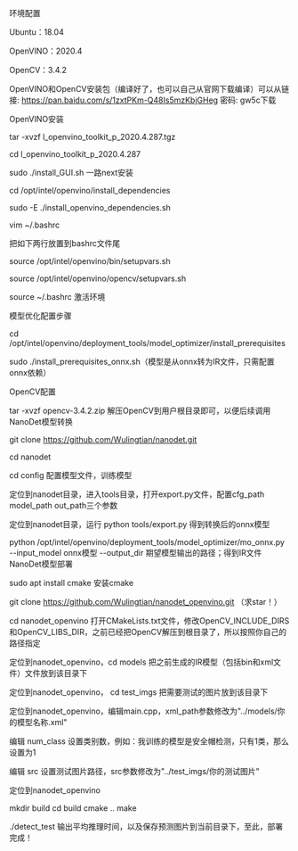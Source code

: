 环境配置

Ubuntu：18.04

OpenVINO：2020.4

OpenCV：3.4.2

OpenVINO和OpenCV安装包（编译好了，也可以自己从官网下载编译）可以从链接: https://pan.baidu.com/s/1zxtPKm-Q48Is5mzKbjGHeg 密码: gw5c下载

OpenVINO安装

tar -xvzf l_openvino_toolkit_p_2020.4.287.tgz

cd l_openvino_toolkit_p_2020.4.287

sudo ./install_GUI.sh 一路next安装

cd /opt/intel/openvino/install_dependencies

sudo -E ./install_openvino_dependencies.sh

vim ~/.bashrc

把如下两行放置到bashrc文件尾

source /opt/intel/openvino/bin/setupvars.sh

source /opt/intel/openvino/opencv/setupvars.sh

source ~/.bashrc 激活环境

模型优化配置步骤

cd /opt/intel/openvino/deployment_tools/model_optimizer/install_prerequisites

sudo ./install_prerequisites_onnx.sh（模型是从onnx转为IR文件，只需配置onnx依赖）

OpenCV配置

tar -xvzf opencv-3.4.2.zip 解压OpenCV到用户根目录即可，以便后续调用
NanoDet模型转换

git clone https://github.com/Wulingtian/nanodet.git

cd nanodet

cd config 配置模型文件，训练模型

定位到nanodet目录，进入tools目录，打开export.py文件，配置cfg_path model_path out_path三个参数

定位到nanodet目录，运行 python tools/export.py 得到转换后的onnx模型

python /opt/intel/openvino/deployment_tools/model_optimizer/mo_onnx.py --input_model onnx模型 --output_dir 期望模型输出的路径；得到IR文件
NanoDet模型部署

sudo apt install cmake 安装cmake

git clone https://github.com/Wulingtian/nanodet_openvino.git （求star！）

cd nanodet_openvino 打开CMakeLists.txt文件，修改OpenCV_INCLUDE_DIRS和OpenCV_LIBS_DIR，之前已经把OpenCV解压到根目录了，所以按照你自己的路径指定

定位到nanodet_openvino，cd models 把之前生成的IR模型（包括bin和xml文件）文件放到该目录下

定位到nanodet_openvino， cd test_imgs 把需要测试的图片放到该目录下

定位到nanodet_openvino，编辑main.cpp，xml_path参数修改为"../models/你的模型名称.xml"

编辑 num_class 设置类别数，例如：我训练的模型是安全帽检测，只有1类，那么设置为1

编辑 src 设置测试图片路径，src参数修改为"../test_imgs/你的测试图片"

定位到nanodet_openvino

mkdir build
cd build
cmake ..
make

./detect_test 输出平均推理时间，以及保存预测图片到当前目录下，至此，部署完成！

